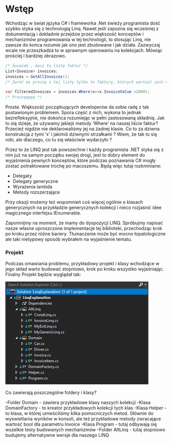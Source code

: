 # Wstęp
Wchodząc w świat języka C# i frameworka .Net świeży programista dość szybko styka się z technologią Linq. Nawet jeśli zapozna się wcześniej z dokumentacją i dokładnie przejdzie przez większość konceptów i mechanizmów programowania w tej technologii, to stosując Linq, nie zawsze do końca rozumie jak ono jest zbudowane i jak działa. Zazwyczaj wcale nie przeszkadza to w sprawnym operowaniu na kolekcjach. Mówiąc prościej i bardziej obrazowo.

```csharp
/* Świeżak , masz tu listę faktur */
List<Invoice> invoices;
invoices = GetAllInvoices();
/* Zwróć mi proszę z tej listy tylko te faktury, których wartość jest większa niż 2000 */
```

 ```csharp 
var filteredInvoices = invoices.Where(x=>x.InvoiceValue >2000);
/* Proszęęęęę */
```
  Proste. Większość początkujących developerów da sobie radę z tak postawionym problemem. Spora część z nich, wykona to jednak bezrefleksyjnie, nie dokońca rozumiejąc w pełni zastosowaną składnię.  Jak to się dzieje, że używamy jakiejś metody ‘Where’ na naszej liście faktur? Przecież nigdzie nie deklarowaliśmy jej na żadnej klasie. Co to za dziwna konstrukcja z tymi ‘x’ i jakimiś dziwnymi strzałkami ? Wiem, że tak to się robi, ale dlaczego, co tu się właściwie wydarzyło ?
  
  Przez to że LINQ jest tak powszechne i każdy programista .NET styka się z nim już na samym początku swojej drogi, jest to dobry element do wyjaśnienia pewnych konceptów, które podczas poznawania C# mogły zostać potraktowane trochę po macoszemu. Będą więc tutaj rozkminiane:
 -	Delegaty
 -	Delegaty generyczne
 -	Wyrażenia lambda
 - Metody rozszerzające

 Przy okazji możemy też wspomnień coś więcej ogólnie o klasach generycznych na przykładzie generycznych kolekcji i nieco rozjaśnić idee magicznego interfejsu IEnumerable.

  Zapomnijmy na moment, że mamy do dyspozycji LINQ. Spróbujmy napisać nasze własne uproszczone implementacje tej biblioteki, przechodząc krok po kroku przez różne bariery. Tłumaczenie może być mocno łopatologiczne  ale taki nietypowy sposób wybrałem na wyjaśnienie tematu.
  
  ### Projekt
  Podczas omawiania problemu, przykładowy projekt i klasy wchodzące w jego skład warto budować stopniowo, krok po kroku wszystko wyjaśniając.
  Finalny Projekt będzie wyglądał tak:
  
  ![Solucja](IMG/Solution.PNG)
  
  Co zawierają poszczególne foldery i klasy?
  
  -Folder Domain - zawiera przykładowe klasy naszych kolekcji
  -Klasa DomainFactory - to kreator przykładowych kolekcji tych klas
  -Klasa Helper - to klasa, w której umieściliśmy kilka pomocniczych metod. Głównie do wyswietlania wyników w konsoli, ale też przykładowe metody zwracające wartość bool dla parametru Invoice
  -Klasa Program - tutaj odbywają się wszelkie testy budowanych mechanizmów
  -Folder AltLinq - tutaj stopniowo budujemy alternatywne wersje dla naszego LINQ
  
  

